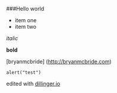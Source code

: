 ###Hello world

* item one
* item two

_italic_

**bold**

[bryanmcbride] (http://bryanmcbride.com)

`alert("test")`

edited with [dillinger.io](http://dillinger.io)
